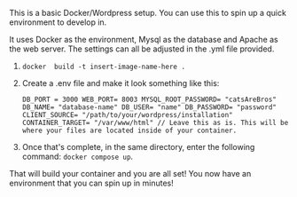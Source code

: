 This is a basic Docker/Wordpress setup. You can use this to spin up a quick environment to develop in.

It uses Docker as the environment, Mysql as the database and Apache as the web server. The settings can all be adjusted in the .yml file provided.

1. `docker  build -t insert-image-name-here . ` 
2. Create a .env file and make it look something like this:

    `
    DB_PORT = 3000
    WEB_PORT= 8003
    MYSQL_ROOT_PASSWORD= "catsAreBros"
    DB_NAME= "database-name"
    DB_USER= "name"
    DB_PASSWORD= "password"
    CLIENT_SOURCE= "/path/to/your/wordpress/installation"
    CONTAINER_TARGET= "/var/www/html" // Leave this as is. This will be where your files are located inside of your container.
    `

3. Once that's complete, in the same directory, enter the following command: `docker compose up`.

That will build your container and you are all set! You now have an environment that you can spin up in minutes!

